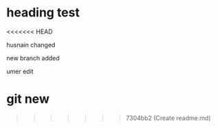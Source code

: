 # heading test    
<<<<<<< HEAD

husnain changed

new branch added

umer edit

git new 
=======
>>>>>>> 7304bb2 (Create readme.md)
